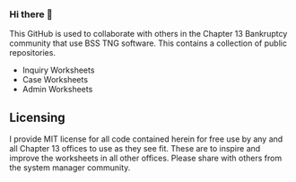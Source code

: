 ### Hi there 👋
This GitHub is used to collaborate with others in the Chapter 13 Bankruptcy community that use BSS TNG software. This contains a collection of public repositories. 

- Inquiry Worksheets
- Case Worksheets
- Admin Worksheets



## Licensing
I provide MIT license for all code contained herein for free use by any and all Chapter 13 offices to use as they see fit. These are to inspire and improve the worksheets in all other offices. Please share with others from the system manager community. 
